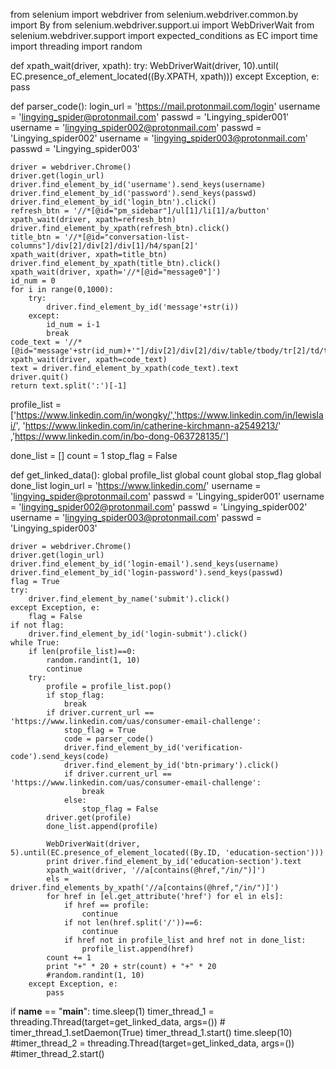 from selenium import webdriver
from selenium.webdriver.common.by import By
from selenium.webdriver.support.ui import WebDriverWait
from selenium.webdriver.support import expected_conditions as EC
import time
import threading
import random

def xpath_wait(driver, xpath):
    try:
        WebDriverWait(driver, 10).until(
            EC.presence_of_element_located((By.XPATH, xpath)))
    except Exception, e:
        pass


def parser_code():
    login_url = 'https://mail.protonmail.com/login'
    username = 'lingying_spider@protonmail.com'
    passwd = 'Lingying_spider001'
    username = 'lingying_spider002@protonmail.com'
    passwd = 'Lingying_spider002'
    username = 'lingying_spider003@protonmail.com'
    passwd = 'Lingying_spider003'

    driver = webdriver.Chrome()
    driver.get(login_url)
    driver.find_element_by_id('username').send_keys(username)
    driver.find_element_by_id('password').send_keys(passwd)
    driver.find_element_by_id('login_btn').click()
    refresh_btn = '//*[@id="pm_sidebar"]/ul[1]/li[1]/a/button'
    xpath_wait(driver, xpath=refresh_btn)
    driver.find_element_by_xpath(refresh_btn).click()
    title_btn = '//*[@id="conversation-list-columns"]/div[2]/div[2]/div[1]/h4/span[2]'
    xpath_wait(driver, xpath=title_btn)
    driver.find_element_by_xpath(title_btn).click()
    xpath_wait(driver, xpath='//*[@id="message0"]')
    id_num = 0
    for i in range(0,1000):
        try:
            driver.find_element_by_id('message'+str(i))
        except:
            id_num = i-1
            break
    code_text = '//*[@id="message'+str(id_num)+'"]/div[2]/div[2]/div/table/tbody/tr[2]/td/table/tbody/tr/td/table[1]/tbody/tr/td/table[5]/tbody/tr/td[2]/table[2]/tbody/tr[6]/td'
    xpath_wait(driver, xpath=code_text)
    text = driver.find_element_by_xpath(code_text).text
    driver.quit()
    return text.split(':')[-1]

profile_list = ['https://www.linkedin.com/in/wongky/','https://www.linkedin.com/in/lewislai/',
                'https://www.linkedin.com/in/catherine-kirchmann-a2549213/'
    ,'https://www.linkedin.com/in/bo-dong-063728135/']

done_list = []
count = 1
stop_flag = False


def get_linked_data():
    global profile_list
    global count
    global stop_flag
    global done_list
    login_url = 'https://www.linkedin.com/'
    username = 'lingying_spider@protonmail.com'
    passwd = 'Lingying_spider001'
    username = 'lingying_spider002@protonmail.com'
    passwd = 'Lingying_spider002'
    username = 'lingying_spider003@protonmail.com'
    passwd = 'Lingying_spider003'

    driver = webdriver.Chrome()
    driver.get(login_url)
    driver.find_element_by_id('login-email').send_keys(username)
    driver.find_element_by_id('login-password').send_keys(passwd)
    flag = True
    try:
        driver.find_element_by_name('submit').click()
    except Exception, e:
        flag = False
    if not flag:
        driver.find_element_by_id('login-submit').click()
    while True:
        if len(profile_list)==0:
            random.randint(1, 10)
            continue
        try:
            profile = profile_list.pop()
            if stop_flag:
                break
            if driver.current_url == 'https://www.linkedin.com/uas/consumer-email-challenge':
                stop_flag = True
                code = parser_code()
                driver.find_element_by_id('verification-code').send_keys(code)
                driver.find_element_by_id('btn-primary').click()
                if driver.current_url == 'https://www.linkedin.com/uas/consumer-email-challenge':
                    break
                else:
                    stop_flag = False
            driver.get(profile)
            done_list.append(profile)

            WebDriverWait(driver, 5).until(EC.presence_of_element_located((By.ID, 'education-section')))
            print driver.find_element_by_id('education-section').text
            xpath_wait(driver, '//a[contains(@href,"/in/")]')
            els = driver.find_elements_by_xpath('//a[contains(@href,"/in/")]')
            for href in [el.get_attribute('href') for el in els]:
                if href == profile:
                    continue
                if not len(href.split('/'))==6:
                    continue
                if href not in profile_list and href not in done_list:
                    profile_list.append(href)
            count += 1
            print "+" * 20 + str(count) + "+" * 20
            #random.randint(1, 10)
        except Exception, e:
            pass

if __name__ == "__main__":
    time.sleep(1)
    timer_thread_1 = threading.Thread(target=get_linked_data, args=())
    # timer_thread_1.setDaemon(True)
    timer_thread_1.start()
    time.sleep(10)
    #timer_thread_2 = threading.Thread(target=get_linked_data, args=())
    #timer_thread_2.start()




